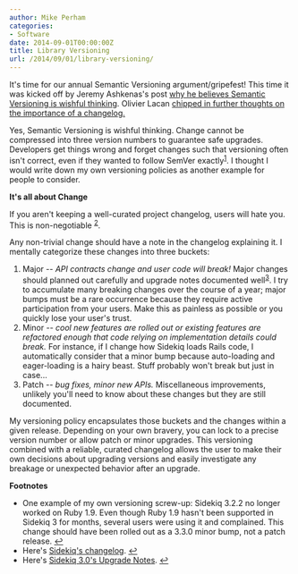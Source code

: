 ```yaml
---
author: Mike Perham
categories:
- Software
date: 2014-09-01T00:00:00Z
title: Library Versioning
url: /2014/09/01/library-versioning/
---
```


It's time for our annual Semantic Versioning argument/gripefest! This time it was kicked off by Jeremy Ashkenas's post [why he believes Semantic Versioning is wishful thinking][1]. Olivier Lacan [chipped in further thoughts on the importance of a changelog.][2]

Yes, Semantic Versioning is wishful thinking. Change cannot be compressed into three version numbers to guarantee safe upgrades. Developers get things wrong and forget changes such that versioning often isn't correct, even if they wanted to follow SemVer exactly<sup id="fnref-1785-1"><a href="#fn-1785-1" rel="footnote">1</a></sup>. I thought I would write down my own versioning policies as another example for people to consider.

<!--more-->

**It's all about Change**

If you aren't keeping a well-curated project changelog, users will hate you. This is non-negotiable <sup id="fnref-1785-2"><a href="#fn-1785-2" rel="footnote">2</a></sup>.

Any non-trivial change should have a note in the changelog explaining it. I mentally categorize these changes into three buckets:

1.  Major -- *API contracts change and user code will break!* Major changes should planned out carefully and upgrade notes documented well<sup id="fnref-1785-3"><a href="#fn-1785-3" rel="footnote">3</a></sup>. I try to accumulate many breaking changes over the course of a year; major bumps must be a rare occurrence because they require active participation from your users. Make this as painless as possible or you quickly lose your user's trust.
2.  Minor -- *cool new features are rolled out or existing features are refactored enough that code relying on implementation details could break.* For instance, if I change how Sidekiq loads Rails code, I automatically consider that a minor bump because auto-loading and eager-loading is a hairy beast. Stuff probably won't break but just in case...
3.  Patch -- *bug fixes, minor new APIs.* Miscellaneous improvements, unlikely you'll need to know about these changes but they are still documented.

My versioning policy encapsulates those buckets and the changes within a given release. Depending on your own bravery, you can lock to a precise version number or allow patch or minor upgrades. This versioning combined with a reliable, curated changelog allows the user to make their own decisions about upgrading versions and easily investigate any breakage or unexpected behavior after an upgrade.

<strong>Footnotes</strong>

<ul>
<li id="fn-1785-1">
  One example of my own versioning screw-up: Sidekiq 3.2.2 no longer worked on Ruby 1.9. Even though Ruby 1.9 hasn't been supported in Sidekiq 3 for months, several users were using it and complained. This change should have been rolled out as a 3.3.0 minor bump, not a patch release.&#160;<a href="#fnref-1785-1" rev="footnote">&#8617;</a>
</li>
<li id="fn-1785-2">
  Here's <a href="https://github.com/mperham/sidekiq/blob/master/Changes.md">Sidekiq's changelog</a>.&#160;<a href="#fnref-1785-2" rev="footnote">&#8617;</a>
</li>
<li id="fn-1785-3">
  Here's <a href="https://github.com/mperham/sidekiq/blob/master/3.0-Upgrade.md">Sidekiq 3.0's Upgrade Notes</a>.&#160;<a href="#fnref-1785-3" rev="footnote">&#8617;</a>
</li>
</ul>

 [1]: https://gist.github.com/jashkenas/cbd2b088e20279ae2c8e
 [2]: http://olivierlacan.com/posts/the-semantics-of-software/

